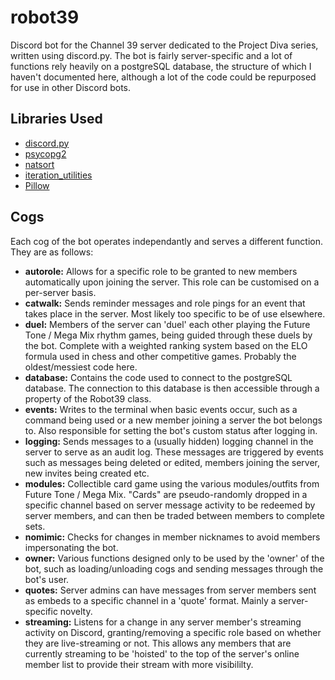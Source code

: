 # robot39
Discord bot for the Channel 39 server dedicated to the Project Diva series, written using discord.py.
The bot is fairly server-specific and a lot of functions rely heavily on a postgreSQL database, the structure of which I haven't documented here, although a lot of the code could be repurposed for use in other Discord bots.

## Libraries Used
* [discord.py](https://github.com/Rapptz/discord.py)
* [psycopg2](https://github.com/psycopg/psycopg2)
* [natsort](https://github.com/SethMMorton/natsort)
* [iteration_utilities](https://github.com/MSeifert04/iteration_utilities)
* [Pillow](https://github.com/python-pillow/Pillow)

## Cogs
Each cog of the bot operates independantly and serves a different function. They are as follows:
* **autorole:** Allows for a specific role to be granted to new members automatically upon joining the server. This role can be customised on a per-server basis.
* **catwalk:** Sends reminder messages and role pings for an event that takes place in the server. Most likely too specific to be of use elsewhere.
* **duel:** Members of the server can 'duel' each other playing the Future Tone / Mega Mix rhythm games, being guided through these duels by the bot. Complete with a weighted ranking system based on the ELO formula used in chess and other competitive games. Probably the oldest/messiest code here.
* **database:** Contains the code used to connect to the postgreSQL database. The connection to this database is then accessible through a property of the Robot39 class.
* **events:** Writes to the terminal when basic events occur, such as a command being used or a new member joining a server the bot belongs to. Also responsible for setting the bot's custom status after logging in.
* **logging:** Sends messages to a (usually hidden) logging channel in the server to serve as an audit log. These messages are triggered by events such as messages being deleted or edited, members joining the server, new invites being created etc.
* **modules:** Collectible card game using the various modules/outfits from Future Tone / Mega Mix. "Cards" are pseudo-randomly dropped in a specific channel based on server message activity to be redeemed by server members, and can then be traded between members to complete sets.
* **nomimic:** Checks for changes in member nicknames to avoid members impersonating the bot.
* **owner:** Various functions designed only to be used by the 'owner' of the bot, such as loading/unloading cogs and sending messages through the bot's user.
* **quotes:** Server admins can have messages from server members sent as embeds to a specific channel in a 'quote' format. Mainly a server-specific novelty.
* **streaming:** Listens for a change in any server member's streaming activity on Discord, granting/removing a specific role based on whether they are live-streaming or not. This allows any members that are currently streaming to be 'hoisted' to the top of the server's online member list to provide their stream with more visibililty.

